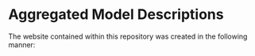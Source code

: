 # Aggregated Model Descriptions

The website contained within this repository was created in the following manner:


